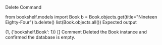 
Delete
Command

from bookshelf.models import Book
b = Book.objects.get(title="Nineteen Eighty-Four")
b.delete()
list(Book.objects.all())
Expected output

(1, {'bookshelf.Book': 1})
[]
Comment
Deleted the Book instance and confirmed the database is empty.
